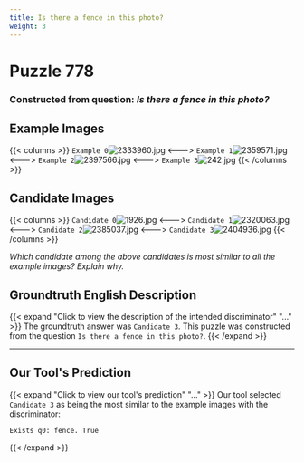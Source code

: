 ```yaml
---
title: Is there a fence in this photo?
weight: 3
---
```


# Puzzle 778
### Constructed from question: _Is there a fence in this photo?_


## Example Images
{{< columns >}}
`Example 0`![2333960.jpg](/gqa_images/2333960.jpg)
<--->
`Example 1`![2359571.jpg](/gqa_images/2359571.jpg)
<--->
`Example 2`![2397566.jpg](/gqa_images/2397566.jpg)
<--->
`Example 3`![242.jpg](/gqa_images/242.jpg)
{{< /columns >}}

## Candidate Images
{{< columns >}}
`Candidate 0`![1926.jpg](/gqa_images/1926.jpg)
<--->
`Candidate 1`![2320063.jpg](/gqa_images/2320063.jpg)
<--->
`Candidate 2`![2385037.jpg](/gqa_images/2385037.jpg)
<--->
`Candidate 3`![2404936.jpg](/gqa_images/2404936.jpg)
{{< /columns >}}

*Which candidate among the above candidates is most similar to all the example images? Explain why.*

## Groundtruth English Description

{{< expand "Click to view the description of the intended discriminator" "..." >}}
The groundtruth answer was `Candidate 3`. This puzzle was constructed from the question `Is there a fence in this photo?`.
{{< /expand >}}

---

## Our Tool's Prediction

{{< expand "Click to view our tool's prediction" "..." >}}
Our tool selected `Candidate 3` as being the most similar to the example images with the discriminator:
```plaintext
Exists q0: fence. True
```
{{< /expand >}}
